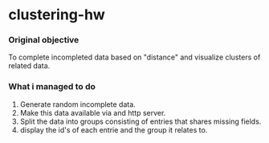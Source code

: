 # clustering-hw

### Original objective
To complete incompleted data based on "distance" and visualize clusters of related data.

### What i managed to do
1. Generate random incomplete data.
2. Make this data available via and http server.
3. Split the data into groups consisting of entries that shares missing fields.
4. display the id's of each entrie and the group it relates to.
